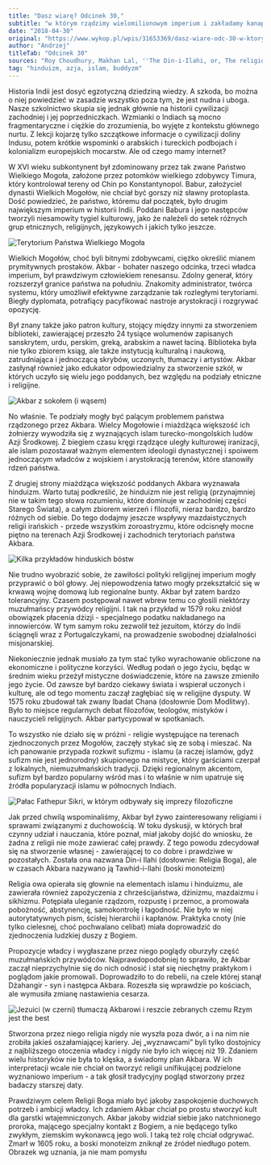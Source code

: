 ```yaml
---
title: "Dasz wiarę? Odcinek 30,"
subtitle: "w którym rządzimy wielomilionowym imperium i zakładamy kanapową religię."
date: "2018-04-30"
original: "https://www.wykop.pl/wpis/31653369/dasz-wiare-odc-30-w-ktorym-rzadzimy-wielomilionowy/"
author: "Andrzej"
titleTab: "Odcinek 30"
sources: "Roy Choudhury, Makhan Lal, ''The Din-i-Ilahi, or, The religion of Akbar''   https://www.economist.com/node/347080||The Economist: Multicultural Akbar"
tag: "hinduizm, azja, islam, buddyzm"
---
```


Historia Indii jest dosyć egzotyczną dziedziną wiedzy. A szkoda, bo można o niej powiedzieć w zasadzie wszystko poza tym, że jest nudna i uboga. Nasze szkolnictwo skupia się jednak głównie na historii cywilizacji zachodniej i jej poprzedniczkach. Wzmianki o Indiach są mocno fragmentaryczne i ciężkie do zrozumienia, bo wyjęte z kontekstu głównego nurtu. Z lekcji kojarzę tylko szczątkowe informacje o cywilizacji doliny Indusu, potem krótkie wspominki o arabskich i tureckich podbojach i kolonializm europejskich mocarstw. Ale od czego mamy internet?

W XVI wieku subkontynent był zdominowany przez tak zwane Państwo Wielkiego Mogoła, założone przez potomków wielkiego zdobywcy Timura, który kontrolował tereny od Chin po Konstantynopol. Babur, założyciel dynastii Wielkich Mogołów, nie chciał być gorszy niż sławny protoplasta. Dość powiedzieć, że państwo, któremu dał początek, było drugim największym imperium w historii Indii. Poddani Babura i jego następców tworzyli niesamowity tygiel kulturowy, jako że należeli do setek różnych grup etnicznych, religijnych, językowych i jakich tylko jeszcze.

![Terytorium Państwa Wielkiego Mogoła](../images/odc30/mughal_empire.jpg "Terytorium Państwa Wielkiego Mogoła.")

Wielkich Mogołów, choć byli bitnymi zdobywcami, ciężko określić mianem prymitywnych prostaków. Akbar - bohater naszego odcinka, trzeci władca imperium, był prawdziwym człowiekiem renesansu. Zdolny generał, który rozszerzył granice państwa na południu. Znakomity administrator, twórca systemu, który umożliwił efektywne zarządzanie tak rozległymi terytoriami. Biegły dyplomata, potrafiący pacyfikować nastroje arystokracji i rozgrywać opozycję.

Był znany także jako patron kultury, stojący między innymi za stworzeniem biblioteki, zawierającej przeszło 24 tysiące wolumenów zapisanych sanskrytem, urdu, perskim, greką, arabskim a nawet łaciną. Biblioteka była nie tylko zbiorem ksiąg, ale także instytucją kulturalną i naukową, zatrudniająca i jednoczącą skrybów, uczonych, tłumaczy i artystów. Akbar zasłynął również jako edukator odpowiedzialny za stworzenie szkół, w których uczyło się wielu jego poddanych, bez względu na podziały etniczne i religijne.

![Akbar z sokołem (i wąsem)](../images/odc30/emperor_akbar.jpg "Akbar z sokołem (i wąsem).")

No właśnie. Te podziały mogły być palącym problemem państwa rządzonego przez Akbara. Wielcy Mogołowie i miażdżąca większość ich żołnierzy wywodziła się z wyznających islam turecko-mongolskich ludów Azji Środkowej. Z biegiem czasu kręgi rządzące uległy kulturowej iranizacji, ale islam pozostawał ważnym elementem ideologii dynastycznej i spoiwem jednoczącym władców z wojskiem i arystokracją terenów, które stanowiły rdzeń państwa.

Z drugiej strony miażdżąca większość poddanych Akbara wyznawała hinduizm. Warto tutaj podkreślić, że hinduizm nie jest religią (przynajmniej nie w takim tego słowa rozumieniu, które dominuje w zachodniej części Starego Świata), a całym zbiorem wierzeń i filozofii, nieraz bardzo, bardzo różnych od siebie. Do tego dodajmy jeszcze wspływy mazdaistycznych religii irańskich - przede wszystkim zoroastryzmu, które odcisnęły mocne piętno na terenach Azji Środkowej i zachodnich terytoriach państwa Akbara.

![Kilka przykładów hinduskich bóstw](../images/odc30/hindu_deities.jpg "Kilka przykładów hinduskich bóstw.")

Nie trudno wyobrazić sobie, że zawiłości polityki religijnej imperium mogły przyprawić o ból głowy. Jej niepowodzenia łatwo mogły przekształcić się w krwawą wojnę domową lub regionalne bunty. Akbar był zatem bardzo tolerancyjny. Czasem postępował nawet wbrew temu co głosili niektórzy muzułmańscy przywódcy religijni. I tak na przykład w 1579 roku zniósł obowiązek płacenia dżizji - specjalnego podatku nakładanego na innowierców. W tym samym roku zezwolił też jezuitom, którzy do Indii ściągnęli wraz z Portugalczykami, na prowadzenie swobodnej działalności misjonarskiej.

Niekoniecznie jednak musiało za tym stać tylko wyrachowanie obliczone na ekonomiczne i polityczne korzyści. Według podań o jego życiu, będąc w średnim wieku przeżył mistyczne doświadczenie, które na zawsze zmieniło jego życie. Od zawsze był bardzo ciekawy świata i wspierał uczonych i kulturę, ale od tego momentu zaczął zagłębiać się w religijne dysputy. W 1575 roku zbudował tak zwany Ibadat Chana (dosłownie Dom Modlitwy). Było to miejsce regularnych debat filozofów, teologów, mistyków i nauczycieli religijnych. Akbar partycypował w spotkaniach.

To wszystko nie działo się w próżni - religie występujące na terenach zjednoczonych przez Mogołów, zaczęły stykać się ze sobą i mieszać. Na ich panowanie przypada rozkwit sufizmu - islamu (a raczej islamów, gdyż sufizm nie jest jednorodny) skupionego na mistyce, który garściami czerpał z lokalnych, niemuzułmańskich tradycji. Dzięki regionalnym akcentom, sufizm był bardzo popularny wśród mas i to właśnie w nim upatruje się źródła popularyzacji islamu w północnych Indiach.

![Pałac Fathepur Sikri, w którym odbywały się imprezy filozoficzne](../images/odc30/fathepur_sikri.jpg "Pałac Fathepur Sikri, w którym odbywały się imprezy filozoficzne.")

Jak przed chwilą wspominaliśmy, Akbar był żywo zainteresowany religiami i sprawami związanymi z duchowością. W toku dyskusji, w których brał czynny udział i nauczania, które poznał, miał jakoby dojść do wniosku, że żadna z religii nie może zawierać całej prawdy. Z tego powodu zdecydował się na stworzenie własnej - zawierającej to co dobre i prawdziwe w pozostałych. Została ona nazwana Din-i Ilahi (dosłownie: Religia Boga), ale w czasach Akbara nazywano ją Tawhid-i-Ilahi (boski monoteizm)

Religia owa opierała się głownie na elementach islamu i hinduizmu, ale zawierała również zapożyczenia z chrześcijaństwa, dżinizmu, mazdaizmu i sikhizmu. Potępiała uleganie rządzom, rozpustę i przemoc, a promowała pobożność, abstynencję, samokontrolę i łagodność. Nie było w niej autorytatywnych pism, ścisłej hierarchii i kapłanów. Praktyka cnoty (nie tylko cielesnej, choć pochwalano celibat) miała doprowadzić do zjednoczenia ludzkiej duszy z Bogiem.

Propozycje władcy i wygłaszane przez niego poglądy oburzyły część muzułmańskich przywódców. Najprawdopodobniej to sprawiło, że Akbar zaczął nieprzychylnie się do nich odnosić i stał się niechętny praktykom i poglądom jakie promowali. Doprowadziło to do rebelii, na czele której stanął Dżahangir - syn i następca Akbara. Rozeszła się wprawdzie po kościach, ale wymusiła zmianę nastawienia cesarza.

![Jezuici (w czerni) tłumaczą Akbarowi i reszcie zebranych czemu Rzym jest the best](../images/odc30/jesuits_akbar.jpg "Jezuici (w czerni) tłumaczą Akbarowi i reszcie zebranych czemu Rzym jest the best.")

Stworzona przez niego religia nigdy nie wyszła poza dwór, a i na nim nie zrobiła jakieś oszałamiającej kariery. Jej „wyznawcami” byli tylko dostojnicy z najbliższego otoczenia władcy i nigdy nie było ich więcej niż 19. Zdaniem wielu historyków nie była to klęska, a świadomy plan Akbara. W ich interpretacji wcale nie chciał on tworzyć religii unifikującej podzielone wyznaniowo imperium - a tak głosił tradycyjny pogląd stworzony przez badaczy starszej daty.

Prawdziwym celem Religii Boga miało być jakoby zaspokojenie duchowych potrzeb i ambicji władcy. Ich zdaniem Akbar chciał po prostu stworzyć kult dla garstki wtajemniczonych. Akbar jakoby widział siebie jako natchnionego proroka, mającego specjalny kontakt z Bogiem, a nie będącego tylko zwykłym, ziemskim wykonawcą jego woli. I taką też rolę chciał odgrywać. Zmarł w 1605 roku, a boski monoteizm zniknął ze źródeł niedługo potem.
Obrazek wg uznania, ja nie mam pomysłu
